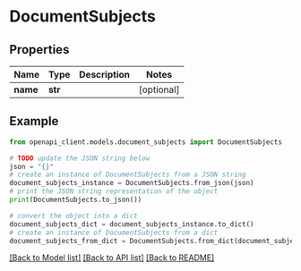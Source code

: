 # DocumentSubjects


## Properties

Name | Type | Description | Notes
------------ | ------------- | ------------- | -------------
**name** | **str** |  | [optional] 

## Example

```python
from openapi_client.models.document_subjects import DocumentSubjects

# TODO update the JSON string below
json = "{}"
# create an instance of DocumentSubjects from a JSON string
document_subjects_instance = DocumentSubjects.from_json(json)
# print the JSON string representation of the object
print(DocumentSubjects.to_json())

# convert the object into a dict
document_subjects_dict = document_subjects_instance.to_dict()
# create an instance of DocumentSubjects from a dict
document_subjects_from_dict = DocumentSubjects.from_dict(document_subjects_dict)
```
[[Back to Model list]](../README.md#documentation-for-models) [[Back to API list]](../README.md#documentation-for-api-endpoints) [[Back to README]](../README.md)


